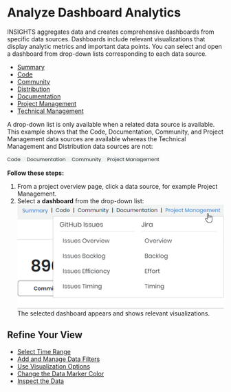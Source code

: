 # Analyze Dashboard Analytics

INSIGHTS aggregates data and creates comprehensive dashboards from specific data sources. Dashboards include relevant visualizations that display analytic metrics and important data points. You can select and open a dashboard from drop-down lists corresponding to each data source.

* [Summary](../view-dashboard-catalog-of-a-project/summary.md)
* [Code](../view-dashboard-catalog-of-a-project/source-control/)
* [Community](../view-dashboard-catalog-of-a-project/community/)
* [Distribution](../view-dashboard-catalog-of-a-project/distribution/)
* [Documentation](../view-dashboard-catalog-of-a-project/documentation/)
* [Project Management](../view-dashboard-catalog-of-a-project/project-management/)
* [Technical Management](../view-dashboard-catalog-of-a-project/technical-management/)

A drop-down list is only available when a related data source is available. This example shows that the Code, Documentation, Community, and Project Management data sources are available whereas the Technical Management and Distribution data sources are not: 

![](../../../.gitbook/assets/18088135.png)

**Follow these steps:**

1. From a project overview page, click a data source, for example Project Management.
2. Select a **dashboard** from the drop-down list:  ![](../../../.gitbook/assets/18088134.png) The selected dashboard appears and shows relevant visualizations.

## Refine Your View <a id="ViewDashboardAnalytics-RefineYourView"></a>

* [Select Time Range](select-time-range.md)
* [Add and Manage Data Filters](add-and-manage-data-filters.md)
* [Use Visualization Options](use-visualization-options.md)
* [Change the Data Marker Color](change-the-data-marker-color.md)
* [Inspect the Data](inspect-the-data.md)

